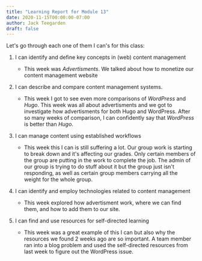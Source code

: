 ```yaml
---
title: "Learning Report for Module 13"
date: 2020-11-15T00:00:00-07:00
author: Jack Teegarden
draft: false
---
```


Let's go through each one of them I can's for this class: 

1. I can identify and define key concepts in (web) content management

   - This week was *Advertisments*. We talked about how to monetize our content management website 
    
2. I can describe and compare content management systems.

    - This week I got to see even more comparisons of *WordPress* and *Hugo*. This week was all about advertisments and we got to investigate how advertisments for 
    both Hugo and WordPress. After so many weeks of comparison, I can confidently say that *WordPress* is better than *Hugo*.
  
3. I can manage content using established workflows

    - This week this I can is still suffering a lot. Our group work is starting to break down and it's affecting our grades. Only certain members of the group are 
    putting in the work to complete the job. The admin of our group is trying to do stuff about it but the group just isn't responding, as well as 
    certain group members carrying all the weight for the whole group.
   
4. I can identify and employ technologies related to content management

    - This week explored how advertisment work, where we can find them, and how to add them to our site.
   
5. I can find and use resources for self-directed learning
    
    - This week was a great example of this I can but also why the resources we found 2 weeks ago are so important. A team member ran into a blog problem
    and used the self-directed resources from last week to figure out the WordPress issue.
